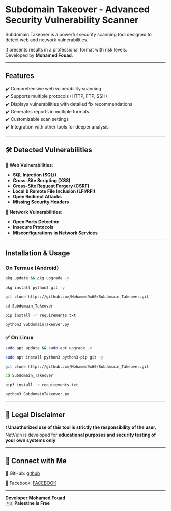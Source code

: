 

# Subdomain Takeover - Advanced Security Vulnerability Scanner   

Subdomain Takeover is a powerful security scanning tool designed to detect web and network vulnerabilities.

It presents results in a professional format with risk levels.  
Developed by **Mohamed Fouad**.  

---

##  **Features**  
✔️ Comprehensive web vulnerability scanning  
✔️ Supports multiple protocols (HTTP, FTP, SSH)  
✔️ Displays vulnerabilities with detailed fix recommendations  
✔️ Generates reports in multiple formats.  
✔️ Customizable scan settings  
✔️ Integration with other tools for deeper analysis  

---

## 🛠️ **Detected Vulnerabilities**  

🔹 **Web Vulnerabilities**:  
- **SQL Injection (SQLi)**  
- **Cross-Site Scripting (XSS)**  
- **Cross-Site Request Forgery (CSRF)**  
- **Local & Remote File Inclusion (LFI/RFI)**  
- **Open Redirect Attacks**  
- **Missing Security Headers**  

🔹 **Network Vulnerabilities**:  
- **Open Ports Detection**  
- **Insecure Protocols**  
- **Misconfigurations in Network Services**  

---

##  **Installation & Usage**  

###  **On Termux (Android)**  
```bash
pkg update && pkg upgrade -y
```
```bash
pkg install python3 git -y
```
```bash
git clone https://github.com/Mohamed9x60/Subdomain_Takeover.git
```
```bash
cd Subdomain_Takeover
```
```bash
pip install -r requirements.txt
```
```bash
python3 SubdomainTakeover.py
```

### ✅ **On Linux**  
```bash
sudo apt update && sudo apt upgrade -y
```
```bash
sudo apt install python3 python3-pip git -y
```
```bash
git clone https://github.com/Mohamed9x60/Subdomain_Takeover.git
```
```bash
cd Subdomain_Takeover
```
```bash
pip3 install -r requirements.txt
```
```bash
python3 SubdomainTakeover.py
```

---

## 📜 **Legal Disclaimer**  
❗ **Unauthorized use of this tool is strictly the responsibility of the user.**  
NetVuln is developed for **educational purposes and security testing of your own systems only**.  

---

## 🔗 **Connect with Me**  
📌 GitHub: [github](https://github.com/Mohamed9x60) 

📌 Facebook: [FACEBOOK](https://www.facebook.com/share/15Q7Up6Atz/)

---

 **Developer**:**Mohamed Fouad**  
🇵🇸 **Palestine is Free**  


